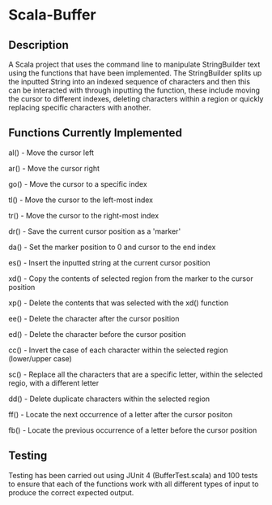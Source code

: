 # Scala-Buffer

## Description
A Scala project that uses the command line to manipulate StringBuilder text using the functions that have been implemented. The StringBuilder splits up the inputted String into an indexed sequence of characters and then this can be interacted with through inputting the function, these include moving the cursor to different indexes, deleting characters within a region or quickly replacing specific characters with another.

## Functions Currently Implemented
al() - Move the cursor left

ar() - Move the cursor right

go() - Move the cursor to a specific index

tl() - Move the cursor to the left-most index

tr() - Move the cursor to the right-most index

dr() - Save the current cursor position as a 'marker'

da() - Set the marker position to 0 and cursor to the end index

es() - Insert the inputted string at the current cursor position

xd() - Copy the contents of selected region from the marker to the cursor position

xp() - Delete the contents that was selected with the xd() function

ee() - Delete the character after the cursor position

ed() - Delete the character before the cursor position

cc() - Invert the case of each character within the selected region (lower/upper case)

sc() - Replace all the characters that are a specific letter, within the selected regio, with a different letter 

dd() - Delete duplicate characters within the selected region

ff() - Locate the next occurrence of a letter after the cursor positon

fb() - Locate the previous occurrence of a letter before the cursor position

## Testing
Testing has been carried out using JUnit 4 (BufferTest.scala) and 100 tests to ensure that each of the functions work with all different types of input to produce the correct expected output.